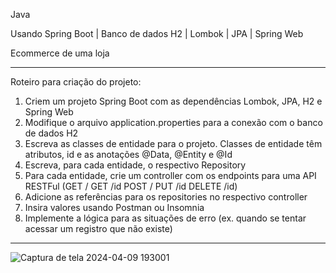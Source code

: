 Java

Usando Spring Boot | Banco de dados H2 | Lombok | JPA | Spring Web

Ecommerce de uma loja

-------------------------------------------------------------------

Roteiro para criação do projeto:
1. Criem um projeto Spring Boot com as dependências Lombok, JPA, H2 e Spring Web
2. Modifique o arquivo application.properties para a conexão com o banco de dados H2
3. Escreva as classes de entidade para o projeto. Classes de entidade têm atributos, id e as anotações @Data, @Entity e @Id
4. Escreva, para cada entidade, o respectivo Repository
5. Para cada entidade, crie um controller com os endpoints para uma API RESTFul (GET / GET /id POST / PUT /id DELETE /id)
6. Adicione as referências para os repositories no respectivo controller
7. Insira valores usando Postman ou Insomnia
8. Implemente a lógica para as situações de erro (ex. quando se tentar acessar um registro que não existe)

-------------------------------------------------------------------

![Captura de tela 2024-04-09 193001](https://github.com/Pedrinhopb/Faculdade/assets/117366883/ce8024c4-2a1f-4ed8-8fa0-0f54de67cd9d)
